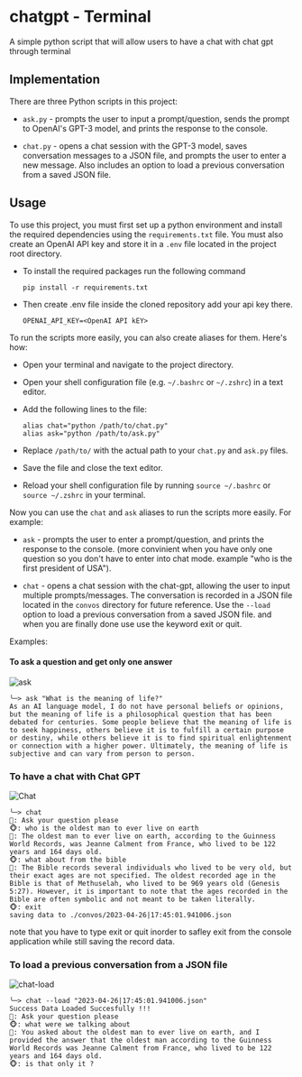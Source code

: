 # chatgpt - Terminal
A simple python script that will allow users to have a chat with chat gpt through terminal
## Implementation

There are three Python scripts in this project:

* `ask.py` - prompts the user to input a prompt/question, sends the prompt to OpenAI's GPT-3 model, and prints the response to the console.

* `chat.py` - opens a chat session with the GPT-3 model, saves conversation messages to a JSON file, and prompts the user to enter a new message. Also includes an option to load a previous conversation from a saved JSON file.

## Usage

To use this project, you must first set up a python environment and install the required dependencies using the `requirements.txt` file. You must also create an OpenAI API key and store it in a `.env` file located in the project root directory. 

* To install the required packages run the following command
    ```
    pip install -r requirements.txt   
    ```
* Then create .env file inside the cloned repository add your api key there.
    ```
    OPENAI_API_KEY=<OpenAI API kEY>
    ```

To run the scripts more easily, you can also create aliases for them. Here's how:

* Open your terminal and navigate to the project directory.
* Open your shell configuration file (e.g. `~/.bashrc` or `~/.zshrc`) in a text editor.
* Add the following lines to the file:
    ```
    alias chat="python /path/to/chat.py" 
    alias ask="python /path/to/ask.py"
    ```

* Replace `/path/to/` with the actual path to your `chat.py` and `ask.py` files.
* Save the file and close the text editor.
* Reload your shell configuration file by running `source ~/.bashrc` or `source ~/.zshrc` in your terminal.

Now you can use the `chat` and `ask` aliases to run the scripts more easily. For example:
* `ask` - prompts the user to enter a prompt/question, and prints the response to the console. (more convinient when you have only one question so you don't have to enter into chat mode. 
example "who is the first president of USA").

* `chat` - opens a chat session with the chat-gpt, allowing the user to input multiple prompts/messages. The conversation is recorded in a JSON file located in the `convos` directory for future reference. Use the `--load` option to load a previous conversation from a saved JSON file. and when you are finally done use use the keyword exit or quit.

Examples:

#### To ask a question and get only one answer
![ask](https://user-images.githubusercontent.com/41730180/234640189-c4be4c19-186f-4089-8915-920087b9715b.gif)

```
╰─> ask "What is the meaning of life?" 
As an AI language model, I do not have personal beliefs or opinions, but the meaning of life is a philosophical question that has been debated for centuries. Some people believe that the meaning of life is to seek happiness, others believe it is to fulfill a certain purpose or destiny, while others believe it is to find spiritual enlightenment or connection with a higher power. Ultimately, the meaning of life is subjective and can vary from person to person.
```

### To have a chat with Chat GPT
![Chat](https://user-images.githubusercontent.com/41730180/234640084-5757a9ef-aa3f-4a7d-8e7d-feeef63238aa.gif)

```
╰─> chat            
🤖: Ask your question please
🐵: who is the oldest man to ever live on earth
🤖: The oldest man to ever live on earth, according to the Guinness World Records, was Jeanne Calment from France, who lived to be 122 years and 164 days old.
🐵: what about from the bible
🤖: The Bible records several individuals who lived to be very old, but their exact ages are not specified. The oldest recorded age in the Bible is that of Methuselah, who lived to be 969 years old (Genesis 5:27). However, it is important to note that the ages recorded in the Bible are often symbolic and not meant to be taken literally.
🐵: exit
saving data to ./convos/2023-04-26|17:45:01.941006.json
```
note that you have to type exit or quit inorder to safley exit from the console application while still saving the record data.

### To load a previous conversation from a JSON file
![chat-load](https://user-images.githubusercontent.com/41730180/234640031-4a9e2155-0cc6-4e20-bc7e-858bb83a1503.gif)

```
╰─> chat --load "2023-04-26|17:45:01.941006.json"
Success Data Loaded Succesfully !!!
🤖: Ask your question please
🐵: what were we talking about
🤖: You asked about the oldest man to ever live on earth, and I provided the answer that the oldest man according to the Guinness World Records was Jeanne Calment from France, who lived to be 122 years and 164 days old.
🐵: is that only it ?
```
